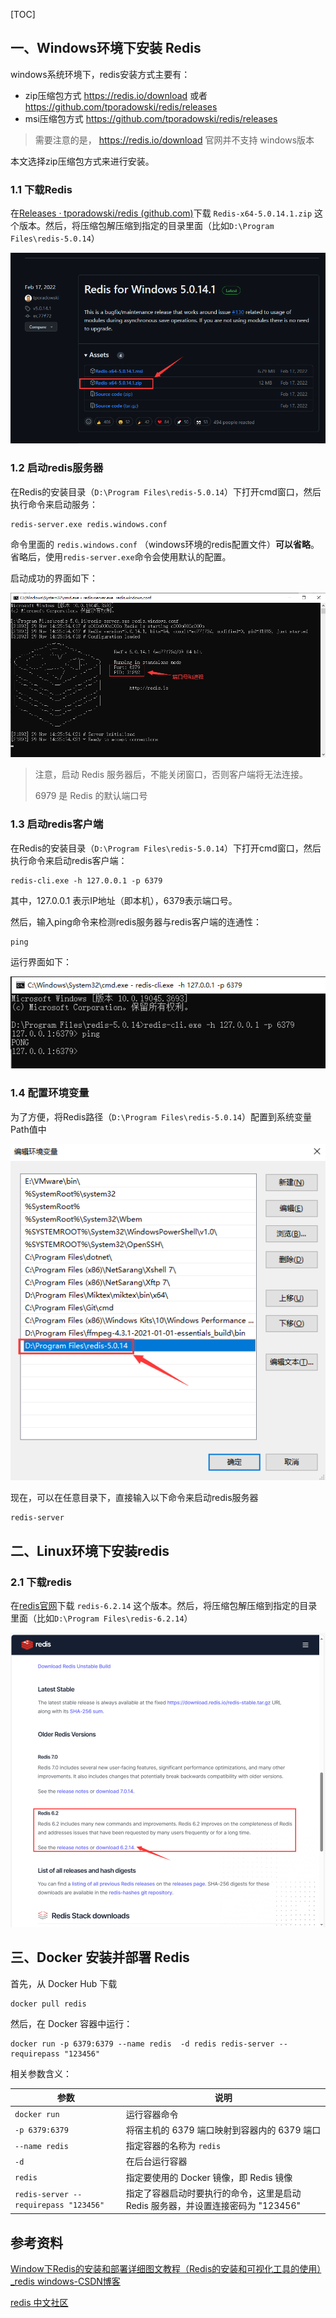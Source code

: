 [TOC]

## 一、Windows环境下安装 Redis

windows系统环境下，redis安装方式主要有：

- zip压缩包方式    https://redis.io/download 或者 https://github.com/tporadowski/redis/releases
- msi压缩包方式   https://github.com/tporadowski/redis/releases

> 需要注意的是， https://redis.io/download 官网并不支持 windows版本

本文选择zip压缩包方式来进行安装。



### 1.1 下载Redis

在[Releases · tporadowski/redis (github.com)](https://github.com/tporadowski/redis/releases)下载 `Redis-x64-5.0.14.1.zip` 这个版本。然后，将压缩包解压缩到指定的目录里面（比如`D:\Program Files\redis-5.0.14`）

![image-20231129141252046](images/image-20231129141252046.png)



### 1.2 启动redis服务器

在Redis的安装目录（`D:\Program Files\redis-5.0.14`）下打开cmd窗口，然后执行命令来启动服务：

```
redis-server.exe redis.windows.conf
```

命令里面的 `redis.windows.conf` （windows环境的redis配置文件）**可以省略**。省略后，使用`redis-server.exe`命令会使用默认的配置。



启动成功的界面如下：

![image-20231129142900790](images/image-20231129142900790.png)

> 注意，启动 Redis 服务器后，不能关闭窗口，否则客户端将无法连接。
>
> 6979 是 Redis 的默认端口号



### 1.3 启动redis客户端

在Redis的安装目录（`D:\Program Files\redis-5.0.14`）下打开cmd窗口，然后执行命令来启动redis客户端：

```
redis-cli.exe -h 127.0.0.1 -p 6379
```

其中，127.0.0.1 表示IP地址（即本机），6379表示端口号。



 然后，输入ping命令来检测redis服务器与redis客户端的连通性：

```
ping
```

运行界面如下：

![image-20231129143540072](images/image-20231129143540072.png)





### 1.4 配置环境变量

为了方便，将Redis路径（`D:\Program Files\redis-5.0.14`）配置到系统变量Path值中

![image-20231129144038935](images/image-20231129144038935.png)

现在，可以在任意目录下，直接输入以下命令来启动redis服务器

```
redis-server
```







## 二、Linux环境下安装redis

### 2.1 下载redis

在[redis官网](https://redis.io/download)下载 `redis-6.2.14` 这个版本。然后，将压缩包解压缩到指定的目录里面（比如`D:\Program Files\redis-6.2.14`）

![image-20231129140119348](images/image-20231129140119348.png)





## 三、Docker 安装并部署 Redis

首先，从 Docker Hub 下载 

```
docker pull redis
```

然后，在 Docker 容器中运行：

```
docker run -p 6379:6379 --name redis  -d redis redis-server --requirepass "123456"
```

相关参数含义：

| 参数                                  | 说明                                                         |
| ------------------------------------- | ------------------------------------------------------------ |
| `docker run`                          | 运行容器命令                                                 |
| `-p 6379:6379`                        | 将宿主机的 6379 端口映射到容器内的 6379 端口                 |
| `--name redis`                        | 指定容器的名称为 `redis`                                     |
| `-d`                                  | 在后台运行容器                                               |
| `redis`                               | 指定要使用的 Docker 镜像，即 Redis 镜像                      |
| `redis-server --requirepass "123456"` | 指定了容器启动时要执行的命令，这里是启动 Redis 服务器，并设置连接密码为 "123456" |





## 参考资料

[Window下Redis的安装和部署详细图文教程（Redis的安装和可视化工具的使用）_redis windows-CSDN博客](https://blog.csdn.net/weixin_44893902/article/details/123087435)

[redis 中文社区](http://www.redis.cn/download.html)


